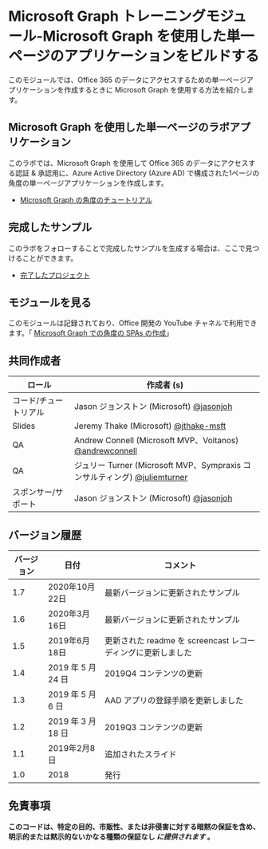 # <a name="microsoft-graph-training-module---build-angular-single-page-apps-with-microsoft-graph"></a>Microsoft Graph トレーニングモジュール-Microsoft Graph を使用した単一ページのアプリケーションをビルドする

このモジュールでは、Office 365 のデータにアクセスするための単一ページアプリケーションを作成するときに Microsoft Graph を使用する方法を紹介します。

## <a name="lab---angular-single-page-apps-with-the-microsoft-graph"></a>Microsoft Graph を使用した単一ページのラボアプリケーション

このラボでは、Microsoft Graph を使用して Office 365 のデータにアクセスする認証 & 承認用に、Azure Active Directory (Azure AD) で構成された1ページの角度の単一ページアプリケーションを作成します。

- [Microsoft Graph の角度のチュートリアル](https://docs.microsoft.com/graph/tutorials/angular)

## <a name="completed-sample"></a>完成したサンプル

このラボをフォローすることで完成したサンプルを生成する場合は、ここで見つけることができます。

- [完了したプロジェクト](demo)

## <a name="watch-the-module"></a>モジュールを見る

このモジュールは記録されており、Office 開発の YouTube チャネルで利用できます。「 [Microsoft Graph での角度の SPAs の作成](https://youtu.be/KUPRTTOUzz8)」

## <a name="contributors"></a>共同作成者

|       ロール       |                                           作成者 (s)                                           |
| ----------------- | --------------------------------------------------------------------------------------------- |
| コード/チュートリアル   | Jason ジョンストン (Microsoft) [@jasonjoh](//github.com/jasonjoh)                                 |
| Slides            | Jeremy Thake (Microsoft) [@jthake-msft](//github.com/jthake-msft)                             |
| QA                | Andrew Connell (Microsoft MVP、Voitanos) [@andrewconnell](//github.com/andrewconnell)         |
| QA                | ジュリー Turner (Microsoft MVP、Sympraxis コンサルティング) [@juliemturner](//github.com/juliemturner) |
| スポンサー/サポート | Jason ジョンストン (Microsoft) [@jasonjoh](//github.com/jasonjoh)                                 |

## <a name="version-history"></a>バージョン履歴

| バージョン |       日付       |                     コメント                     |
| ------- | ---------------- | ------------------------------------------------ |
| 1.7     | 2020年10月22日 | 最新バージョンに更新されたサンプル                |
| 1.6     | 2020年3月16日   | 最新バージョンに更新されたサンプル                |
| 1.5     | 2019年6月18日    | 更新された readme を screencast レコーディングに更新しました |
| 1.4     | 2019 年 5 月 24 日     | 2019Q4 コンテンツの更新                           |
| 1.3     | 2019 年 5 月 6 日      | AAD アプリの登録手順を更新しました               |
| 1.2     | 2019 年 3 月 18 日   | 2019Q3 コンテンツの更新                           |
| 1.1     | 2019年2月8日 | 追加されたスライド                                     |
| 1.0     | 2018             | 発行                                        |

## <a name="disclaimer"></a>免責事項

**このコードは、特定の目的、市販性、または非侵害に対する暗黙の保証を含め、明示的または黙示的ないかなる種類の保証なし *に提供されます* 。**
